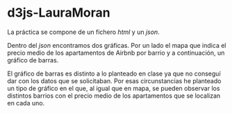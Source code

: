 # d3js-LauraMoran

La práctica se compone de un fichero *html* y un *json*.

Dentro del *json* encontramos dos gráficas. Por un lado el mapa que indica el precio medio de los apartamentos de Airbnb por barrio y a continuación, un gráfico de barras.

El gráfico de barras es distinto a lo planteado en clase ya que no conseguí dar con los datos que se solicitaban. Por esas circunstancias he planteado un tipo de gráfico en el que, al igual que en mapa, se pueden observar los distintos barrios con el precio medio de los apartamentos que se localizan en cada uno.
